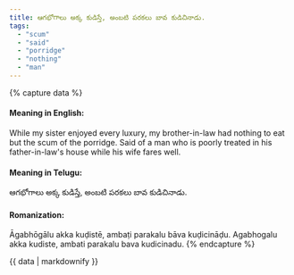 ```yaml
---
title: ఆగభోగాలు అక్క కుడిస్తే, అంబటి పరకలు బావ కుడిచినాడు.
tags:
  - "scum"
  - "said"
  - "porridge"
  - "nothing"
  - "man"
---
```


{% capture data %}
#### Meaning in English:
While my sister enjoyed every luxury, my brother-in-law had nothing to eat but the scum of the porridge.
Said of a man who is poorly treated in his father-in-law's house while his wife fares well.

#### Meaning in Telugu:
ఆగభోగాలు అక్క కుడిస్తే, అంబటి పరకలు బావ కుడిచినాడు.

#### Romanization:
Āgabhōgālu akka kuḍistē, ambaṭi parakalu bāva kuḍicināḍu.
Agabhogalu akka kudiste, ambati parakalu bava kudicinadu.
{% endcapture %}

{{ data | markdownify }}

